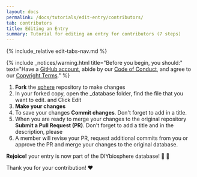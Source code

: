 ```yaml
---
layout: docs
permalink: /docs/tutorials/edit-entry/contributors/
tab: contributors
title: Editing an Entry
summary: Tutorial for editing an entry for contributors (7 steps)
---
```


{% include_relative edit-tabs-nav.md %}


{% include _notices/warning.html title="Before you begin, you should:" text="Have a [GitHub account](https://github.com/join), abide by our [Code of Conduct](http://sphere.diybio.org/docs/about/coc/), and agree to our [Copyright Terms](http://sphere.diybio.org/docs/about/copyright/license/)." %}

1. **Fork** the [sphere] repository to make changes
2. In your forked copy, open the _database folder, find the file that you want to edit. and Click Edit
4. **Make your changes**
5. To save your changes **Commit changes**. Don't forget to add in a title.
6. When you are ready to merge your changes to the original repository **Submit a Pull Request (PR)**. Don't forget to add a title and in the description, please
7. A member will revise your PR, request additional commits from you or approve the PR and merge your changes to the original database.

**Rejoice!** your entry is now part of the DIYbiosphere database! :clap: :clap:

Thank you for your contribution! :heart:


[helpful hints]: /docs/help/hints/
[sphere]: https://github.com/DIYbiosphere/sphere
[add an entry]: /docs/help/tutorials/add-entry
[6 steps]: /docs/help/tutorials/add-entry-member
[4 steps]: /docs/help/tutorials/add-entry-teams
[development community]: #
[entry template]: https://gist.githubusercontent.com/ahuacatl/954444c7f15a27190b0fd52e0021a58c/raw/91412b5ba78fb082b349776cf0a75d3c82f35da0/front-matter-template.md
[classification of entries]: #
[naming convention]: #
[installation]: /docs/help/install/
